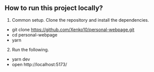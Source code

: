 ## How to run this project locally?

1. Common setup. Clone the repository and install the dependencies.

- git clone https://github.com/Xenko10/personal-webpage.git
- cd personal-webpage
- yarn

2. Run the following.

- yarn dev
- open http://localhost:5173/
